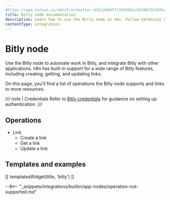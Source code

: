 ```yaml
---
#https://www.notion.so/n8n/Frontmatter-432c2b8dff1f43d4b1c8d20075510fe4
title: Bitly node documentation
description: Learn how to use the Bitly node in n8n. Follow technical documentation to integrate Bitly node into your workflows.
contentType: integration
---
```


# Bitly node

Use the Bitly node to automate work in Bitly, and integrate Bitly with other applications. n8n has built-in support for a wide range of Bitly features, including creating, getting, and updating links.

On this page, you'll find a list of operations the Bitly node supports and links to more resources.

/// note | Credentials
Refer to [Bitly credentials](/integrations/builtin/credentials/bitly/) for guidance on setting up authentication. 
///

## Operations

* Link
    * Create a link
    * Get a link
    * Update a link

## Templates and examples

<!-- see https://www.notion.so/n8n/Pull-in-templates-for-the-integrations-pages-37c716837b804d30a33b47475f6e3780 -->
[[ templatesWidget(title, 'bitly') ]]

--8<-- "_snippets/integrations/builtin/app-nodes/operation-not-supported.md"

